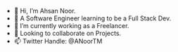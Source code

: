 - 👋 Hi, I’m Ahsan Noor.
- 👀 A Software Engineer learning to be a Full Stack Dev.
- 🌱 I’m currently working as a Freelancer.
- 💞️ Looking to collaborate on Projects.
- 📫 Twitter Handle: @ANoorTM

<!---
ANoorTM/ANoorTM is a ✨ special ✨ repository because its `README.md` (this file) appears on your GitHub profile.
You can click the Preview link to take a look at your changes.
--->
